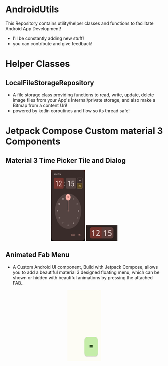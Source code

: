 # AndroidUtils
This Repository contains utility/helper classes and functions to facilitate Android App Development!
- I'll be constantly adding new stuff!
- you can contribute and give feedback!

# Helper Classes
## LocalFileStorageRepository

- A file storage class providing functions to read, write, update, delete image files
  from your App's Internal/private storage, and also make a Bitmap from a content Uri! 
- powered by kotlin coroutines and flow so its thread safe!

# Jetpack Compose Custom material 3 Components

## Material 3 Time Picker Tile and Dialog
<p align="center">
  <img src="timepicker1.png" alt="Screenshot 1" width="108" height="226"/>
  <img src="timepicker2.png" alt="Screenshot 1" width="100" height="50"/>
</p>

## Animated Fab Menu
- A Custom Android UI component, Build with Jetpack Compose, allows you to add a beautiful material 3 designed floating menu, which can be shown or hidden with beautiful animations by pressing the attached FAB..

<p align="center">
  <img src="AnimatedFABMenu.gif" alt="Screenshot 1" width="108" height="226"/>
</p>
